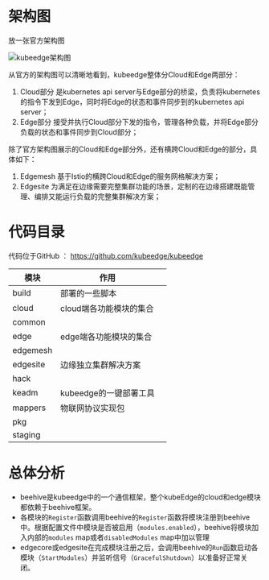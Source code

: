# 架构图

放一张官方架构图

![kubeedge架构图](https://docs.kubeedge.io/en/latest/_images/kubeedge_arch.png)

从官方的架构图可以清晰地看到，kubeedge整体分Cloud和Edge两部分：

1. Cloud部分 是kubernetes api server与Edge部分的桥梁，负责将kubernetes的指令下发到Edge，同时将Edge的状态和事件同步到的kubernetes api server；
2. Edge部分 接受并执行Cloud部分下发的指令，管理各种负载，并将Edge部分负载的状态和事件同步到Cloud部分；

除了官方架构图展示的Cloud和Edge部分外，还有横跨Cloud和Edge的部分，具体如下：

1. Edgemesh 基于Istio的横跨Cloud和Edge的服务网格解决方案；
2. Edgesite 为满足在边缘需要完整集群功能的场景，定制的在边缘搭建既能管理、编排又能运行负载的完整集群解决方案；

# 代码目录

代码位于GitHub ： https://github.com/kubeedge/kubeedge

| 模块     | 作用                    |      |
| -------- | ----------------------- | ---- |
| build    | 部署的一些脚本          |      |
| cloud    | cloud端各功能模块的集合 |      |
| common   |                         |      |
| edge     | edge端各功能模块的集合  |      |
| edgemesh |                         |      |
| edgesite | 边缘独立集群解决方案    |      |
| hack     |                         |      |
| keadm    | kubeedge的一键部署工具  |      |
| mappers  | 物联网协议实现包        |      |
| pkg      |                         |      |
| staging  |                         |      |

# 总体分析

- beehive是kubeedge中的一个通信框架，整个kubeEdge的cloud和edge模块都依赖于beehive框架。
- 各模块的`Register`函数调用beehive的`Register`函数将模块注册到beehive中。根据配置文件中模块是否被启用（`modules.enabled`），beehive将模块加入内部的`modules` map或者`disabledModules` map中加以管理
- edgecore或edgesite在完成模块注册之后，会调用beehive的`Run`函数启动各模块（`StartModules`）并监听信号（`GracefulShutdown`）以准备好正常关闭。